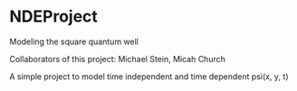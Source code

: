 # NDEProject
Modeling the square quantum well

Collaborators of this project: Michael Stein, Micah Church

A simple project to model time independent and time dependent psi(x, y, t)
